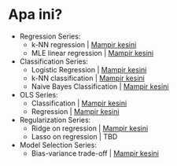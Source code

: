 # **Apa ini?**
- Regression Series:
  - k-NN regression | [Mampir kesini](https://github.com/amalinadhi/machine_learning/tree/main/knn_regression)
  - MLE linear regression | [Mampir kesini](https://github.com/amalinadhi/machine_learning/tree/main/mle_linear_regression)
- Classification Series:
  - Logistic Regression | [Mampir kesini](https://github.com/amalinadhi/machine_learning/tree/main/logistic_regression)
  - k-NN classification | [Mampir kesini](https://github.com/amalinadhi/machine_learning/tree/main/knn_classification)
  - Naive Bayes Classification | [Mampir kesini](https://github.com/amalinadhi/machine_learning/tree/main/naive_bayes_classification)
- OLS Series:
  - Classification | [Mampir kesini](https://github.com/amalinadhi/machine_learning/tree/main/OLS%20Classification)
  - Regression | [Mampir kesini](https://github.com/amalinadhi/machine_learning/tree/main/OLS%20Regression)
- Regularization Series:
  - Ridge on regression | [Mampir kesini](https://github.com/amalinadhi/machine_learning/tree/main/Ridge%20Regression)
  - Lasso on regression | TBD
- Model Selection Series:
  - Bias-variance trade-off | [Mampir kesini](https://github.com/amalinadhi/machine_learning/tree/main/variance_trade_off)
